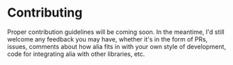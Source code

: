 Contributing
============

Proper contribution guidelines will be coming soon. In the meantime, I'd still
welcome any feedback you may have, whether it's in the form of PRs, issues,
comments about how alia fits in with your own style of development, code for
integrating alia with other libraries, etc.
